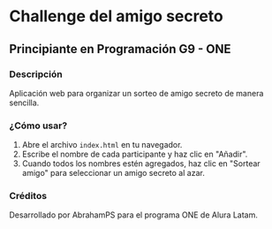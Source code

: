 # Challenge del amigo secreto
## Principiante en Programación G9 - ONE

### Descripción
Aplicación web para organizar un sorteo de amigo secreto de manera sencilla.

### ¿Cómo usar?
1. Abre el archivo `index.html` en tu navegador.
2. Escribe el nombre de cada participante y haz clic en "Añadir".
3. Cuando todos los nombres estén agregados, haz clic en "Sortear amigo" para seleccionar un amigo secreto al azar.

### Créditos
Desarrollado por AbrahamPS para el programa ONE de Alura Latam.